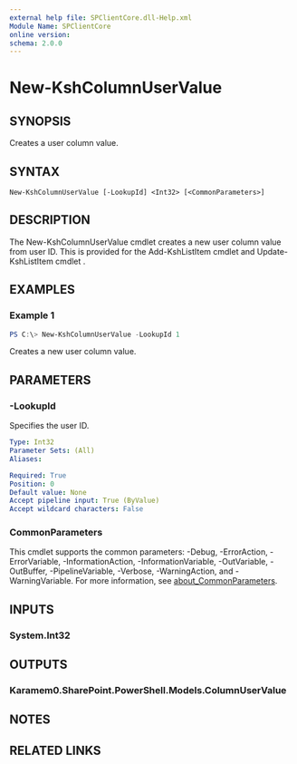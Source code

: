 ```yaml
---
external help file: SPClientCore.dll-Help.xml
Module Name: SPClientCore
online version:
schema: 2.0.0
---
```


# New-KshColumnUserValue

## SYNOPSIS
Creates a user column value.

## SYNTAX

```
New-KshColumnUserValue [-LookupId] <Int32> [<CommonParameters>]
```

## DESCRIPTION
The New-KshColumnUserValue cmdlet creates a new user column value from user ID.
This is provided for the Add-KshListItem cmdlet and Update-KshListItem cmdlet .

## EXAMPLES

### Example 1
```powershell
PS C:\> New-KshColumnUserValue -LookupId 1
```

Creates a new user column value.

## PARAMETERS

### -LookupId
Specifies the user ID.

```yaml
Type: Int32
Parameter Sets: (All)
Aliases:

Required: True
Position: 0
Default value: None
Accept pipeline input: True (ByValue)
Accept wildcard characters: False
```

### CommonParameters
This cmdlet supports the common parameters: -Debug, -ErrorAction, -ErrorVariable, -InformationAction, -InformationVariable, -OutVariable, -OutBuffer, -PipelineVariable, -Verbose, -WarningAction, and -WarningVariable. For more information, see [about_CommonParameters](http://go.microsoft.com/fwlink/?LinkID=113216).

## INPUTS

### System.Int32

## OUTPUTS

### Karamem0.SharePoint.PowerShell.Models.ColumnUserValue

## NOTES

## RELATED LINKS
